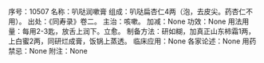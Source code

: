 序号：10507
名称：叭哒润嗽膏
组成：叭哒扁杏仁4两（泡，去皮尖。药杏仁不用）。
出处：《同寿录》卷二。
主治：咳嗽。
加减：None
功效：None
用法用量：每用2-3匙，放舌上润下。立愈。
制备方法：研如糊，加真正山东柿霜1两，上白蜜2两，同研烂成膏，饭锅上蒸透。
临床应用：None
各家论述：None
用药禁忌：None
附注：None
